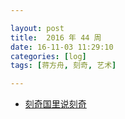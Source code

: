 ```yaml
---

layout: post
title:  2016 年 44 周
date: 16-11-03 11:29:10
categories: [log]
tags: [蒋方舟, 刻奇, 艺术]

---
```


- [刻奇国里说刻奇](http://mp.weixin.qq.com/s?__biz=MzIzMDI2NzE2MQ%3D%3D&idx=1&mid=2651165093&scene=0&sn=c7f89243445d574b15ad6f6c4d054621)